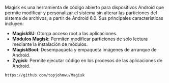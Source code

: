 Magisk es una herramienta de código abierto para dispositivos Android que permite modificar y personalizar el sistema sin alterar las particiones del sistema de archivos, a partir de Android 6.0. Sus principales características incluyen:

- **MagiskSU**: Otorga acceso root a las aplicaciones.
- **Módulos Magisk**: Permiten modificar particiones de solo lectura mediante la instalación de módulos.
- **MagiskBoot**: Desempaqueta y empaqueta imágenes de arranque de Android.
- **Zygisk**: Permite ejecutar código en los procesos de las aplicaciones de Android.

```
https://github.com/topjohnwu/Magisk
```
